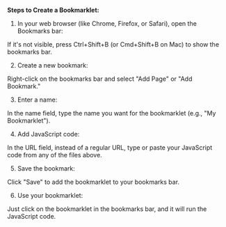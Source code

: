 **Steps to Create a Bookmarklet:**

1. In your web browser (like Chrome, Firefox, or Safari), open the Bookmarks bar:

If it's not visible, press Ctrl+Shift+B (or Cmd+Shift+B on Mac) to show the bookmarks bar.

2. Create a new bookmark:

Right-click on the bookmarks bar and select "Add Page" or "Add Bookmark."

3. Enter a name:

In the name field, type the name you want for the bookmarklet (e.g., "My Bookmarklet").

4. Add JavaScript code:

In the URL field, instead of a regular URL, type or paste your JavaScript code from any of the files above.

5. Save the bookmark:

Click "Save" to add the bookmarklet to your bookmarks bar.

6. Use your bookmarklet:

Just click on the bookmarklet in the bookmarks bar, and it will run the JavaScript code.

